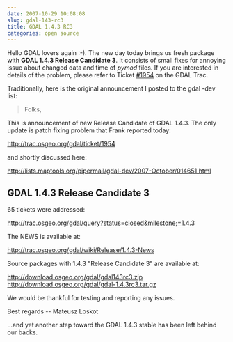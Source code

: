 ```yaml
---
date: 2007-10-29 10:08:08
slug: gdal-143-rc3
title: GDAL 1.4.3 RC3
categories: open source
---
```


Hello GDAL lovers again :-). The new day today brings us fresh package with **GDAL 1.4.3 Release Candidate 3**. It consists of small fixes for annoying issue about changed data and time  of _pymod_ files. If you are interested in details of the problem, please refer to Ticket [#1954](http://trac.osgeo.org/gdal/ticket/1954) on the GDAL Trac.





Traditionally, here is the original announcement I posted to the gdal -dev list:



> Folks,

This is announcement of new Release Candidate of GDAL 1.4.3.
The only update is patch fixing problem that Frank reported today:

http://trac.osgeo.org/gdal/ticket/1954

and shortly discussed here:

http://lists.maptools.org/pipermail/gdal-dev/2007-October/014651.html



GDAL 1.4.3 Release Candidate 3
------------------------------

65 tickets were addressed:

http://trac.osgeo.org/gdal/query?status=closed&milestone;=1.4.3

The NEWS is available at:

http://trac.osgeo.org/gdal/wiki/Release/1.4.3-News

Source packages with 1.4.3 "Release Candidate 3" are available at:

http://download.osgeo.org/gdal/gdal143rc3.zip
http://download.osgeo.org/gdal/gdal-1.4.3rc3.tar.gz

We would be thankful for testing and reporting any issues.	

Best regards
-- Mateusz Loskot







...and yet another step toward the GDAL 1.4.3 stable has been left behind our backs.
